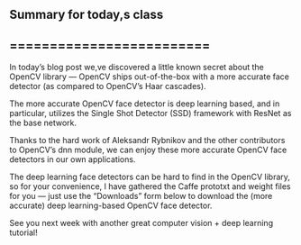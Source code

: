 
 ## Summary for today,s class
 ## =========================
In today’s blog post we,ve discovered a little known secret about the OpenCV library — OpenCV ships out-of-the-box with a more accurate face detector (as compared to OpenCV’s Haar cascades).

The more accurate OpenCV face detector is deep learning based, and in particular, utilizes the Single Shot Detector (SSD) framework with ResNet as the base network.

Thanks to the hard work of Aleksandr Rybnikov and the other contributors to OpenCV’s dnn  module, we can enjoy these more accurate OpenCV face detectors in our own applications.

The deep learning face detectors can be hard to find in the OpenCV library, so
for your convenience, I have gathered the Caffe prototxt and weight files for you — just use the “Downloads” form below to download the (more accurate) deep learning-based OpenCV face detector.

See you next week with another great computer vision + deep learning tutorial!